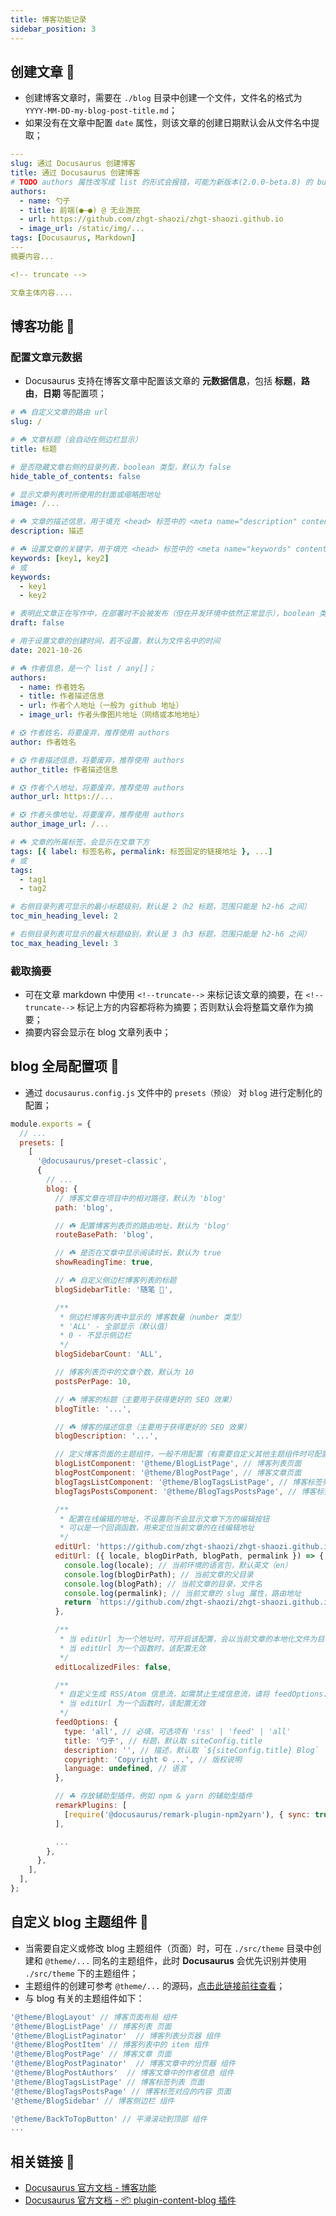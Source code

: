 ```yaml
---
title: 博客功能记录
sidebar_position: 3
---
```


## 创建文章 🐤

- 创建博客文章时，需要在 `./blog` 目录中创建一个文件，文件名的格式为 `YYYY-MM-DD-my-blog-post-title.md`；
- 如果没有在文章中配置 `date` 属性，则该文章的创建日期默认会从文件名中提取；

```yml title="文章 markdown 示例"
---
slug: 通过 Docusaurus 创建博客
title: 通过 Docusaurus 创建博客
# TODO authors 属性改写成 list 的形式会报错，可能为新版本(2.0.0-beta.8) 的 bug，等待修复（2021-10-26 记录）
authors:
  - name: 勺子
  - title: 前端(●—●) @ 无业游民
  - url: https://github.com/zhgt-shaozi/zhgt-shaozi.github.io
  - image_url: /static/img/...
tags: [Docusaurus, Markdown]
---
摘要内容...

<!-- truncate -->

文章主体内容....
```

## 博客功能 🐤

### 配置文章元数据

- Docusaurus 支持在博客文章中配置该文章的 **元数据信息**，包括 **标题**，**路由**，**日期** 等配置项；

```yml title="博客文章元数据介绍"
# ☘️ 自定义文章的路由 url
slug: /

# ☘️ 文章标题（会自动在侧边栏显示）
title: 标题

# 是否隐藏文章右侧的目录列表，boolean 类型，默认为 false
hide_table_of_contents: false

# 显示文章列表时所使用的封面或缩略图地址
image: /...

# ☘️ 文章的描述信息，用于填充 <head> 标签中的 <meta name="description" content="..."/> 和 <meta property="og:description" content="..."/>，供搜索引擎（SEO）索引，若不设置，则使用文章正文内容的第一行代替
description: 描述

# ☘️ 设置文章的关键字，用于填充 <head> 标签中的 <meta name="keywords" content="keywords1, keywords2, ..." />，供搜索引擎（SEO）索引
keywords: [key1, key2]
# 或
keywords:
  - key1
  - key2

# 表明此文章正在写作中，在部署时不会被发布（但在开发环境中依然正常显示），boolean 类型，默认为 false
draft: false

# 用于设置文章的创建时间，若不设置，默认为文件名中的时间
date: 2021-10-26

# ☘️ 作者信息，是一个 list / any[]；
authors:
  - name: 作者姓名
  - title: 作者描述信息
  - url: 作者个人地址（一般为 github 地址）
  - image_url: 作者头像图片地址（网络或本地地址）

# ❎ 作者姓名，将要废弃，推荐使用 authors
author: 作者姓名

# ❎ 作者描述信息，将要废弃，推荐使用 authors
author_title: 作者描述信息

# ❎ 作者个人地址，将要废弃，推荐使用 authors
author_url: https://...

# ❎ 作者头像地址，将要废弃，推荐使用 authors
author_image_url: /...

# ☘️ 文章的所属标签，会显示在文章下方
tags: [{ label: 标签名称, permalink: 标签固定的链接地址 }, ...]
# 或
tags:
  - tag1
  - tag2

# 右侧目录列表可显示的最小标题级别，默认是 2（h2 标题，范围只能是 h2-h6 之间）
toc_min_heading_level: 2

# 右侧目录列表可显示的最大标题级别，默认是 3（h3 标题，范围只能是 h2-h6 之间）
toc_max_heading_level: 3
```

### 截取摘要

- 可在文章 markdown 中使用 `<!--truncate-->` 来标记该文章的摘要，在 `<!--truncate-->` 标记上方的内容都将称为摘要；否则默认会将整篇文章作为摘要；
- 摘要内容会显示在 blog 文章列表中；

## blog 全局配置项 🐤

- 通过 `docusaurus.config.js` 文件中的 `presets（预设）` 对 `blog` 进行定制化的配置；

```jsx title="blog 的部分配置项"
module.exports = {
  // ...
  presets: [
    [
      '@docusaurus/preset-classic',
      {
        // ...
        blog: {
          // 博客文章在项目中的相对路径，默认为 'blog'
          path: 'blog',

          // ☘️ 配置博客列表页的路由地址，默认为 'blog'
          routeBasePath: 'blog',

          // ☘️ 是否在文章中显示阅读时长，默认为 true
          showReadingTime: true,

          // ☘️ 自定义侧边栏博客列表的标题
          blogSidebarTitle: '随笔 🎯',

          /**
           * 侧边栏博客列表中显示的 博客数量（number 类型）
           * 'ALL' - 全部显示（默认值）
           * 0 - 不显示侧边栏
           */
          blogSidebarCount: 'ALL',

          // 博客列表页中的文章个数，默认为 10
          postsPerPage: 10,

          // ☘️ 博客的标题（主要用于获得更好的 SEO 效果）
          blogTitle: '...',

          // ☘️ 博客的描述信息（主要用于获得更好的 SEO 效果）
          blogDescription: '...',

          // 定义博客页面的主题组件，一般不用配置（有需要自定义其他主题组件时可配置）
          blogListComponent: '@theme/BlogListPage', // 博客列表页面
          blogPostComponent: '@theme/BlogPostPage', // 博客文章页面
          blogTagsListComponent: '@theme/BlogTagsListPage', // 博客标签列表页面
          blogTagsPostsComponent: '@theme/BlogTagsPostsPage', // 博客标签对应的内容页面

          /**
           * 配置在线编辑的地址，不设置则不会显示文章下方的编辑按钮
           * 可以是一个回调函数，用来定位当前文章的在线编辑地址
           */
          editUrl: 'https://github.com/zhgt-shaozi/zhgt-shaozi.github.io/tree/main/blog',
          editUrl: ({ locale, blogDirPath, blogPath, permalink }) => {
            console.log(locale); // 当前环境的语言包，默认英文（en）
            console.log(blogDirPath); // 当前文章的父目录
            console.log(blogPath); // 当前文章的目录，文件名
            console.log(permalink); // 当前文章的 slug 属性，路由地址
            return `https://github.com/zhgt-shaozi/zhgt-shaozi.github.io/tree/main/${blogDirPath}/${blogPath}`;
          },

          /**
           * 当 editUrl 为一个地址时，可开启该配置，会以当前文章的本地化文件为目标，自动寻找并定位当前文章的在线编辑地址，默认为 false
           * 当 editUrl 为一个函数时，该配置无效
           */
          editLocalizedFiles: false,

          /**
           * 自定义生成 RSS/Atom 信息流，如需禁止生成信息流，请将 feedOptions.type 设置为 null
           * 当 editUrl 为一个函数时，该配置无效
           */
          feedOptions: {
            type: 'all', // 必填，可选项有 'rss' | 'feed' | 'all'
            title: '勺子', // 标题，默认取 siteConfig.title
            description: '', // 描述，默认取 `${siteConfig.title} Blog`
            copyright: 'Copyright © ...', // 版权说明
            language: undefined, // 语言
          },

          // ☘ 存放辅助型插件，例如 npm & yarn 的辅助型插件
          remarkPlugins: [
            [require('@docusaurus/remark-plugin-npm2yarn'), { sync: true }],
          ],

          ...
        },
      },
    ],
  ],
};
```

## 自定义 blog 主题组件 🐤

- 当需要自定义或修改 blog 主题组件（页面）时，可在 `./src/theme` 目录中创建和 `@theme/...` 同名的主题组件，此时 **Docusaurus** 会优先识别并使用 `./src/theme` 下的主题组件；
- 主题组件的创建可参考 `@theme/...` 的源码，[点击此链接前往查看](https://gitee.com/zhgt__xu/docusaurus-code/tree/master/theme-classic/src/theme)；
- 与 blog 有关的主题组件如下：

```jsx
'@theme/BlogLayout' // 博客页面布局 组件
'@theme/BlogListPage' // 博客列表 页面
'@theme/BlogListPaginator'  // 博客列表分页器 组件
'@theme/BlogPostItem' // 博客列表中的 item 组件
'@theme/BlogPostPage' // 博客文章 页面
'@theme/BlogPostPaginator'  // 博客文章中的分页器 组件
'@theme/BlogPostAuthors'  // 博客文章中的作者信息 组件
'@theme/BlogTagsListPage' // 博客标签列表 页面
'@theme/BlogTagsPostsPage' // 博客标签对应的内容 页面
'@theme/BlogSidebar' // 博客侧边栏 组件

'@theme/BackToTopButton' // 平滑滚动到顶部 组件
...
```

## 相关链接 🔗

- [Docusaurus 官方文档 - 博客功能](https://www.docusaurus.cn/docs/blog)
- [Docusaurus 官方文档 - 📦 plugin-content-blog 插件](https://www.docusaurus.cn/docs/api/plugins/@docusaurus/plugin-content-blog)
